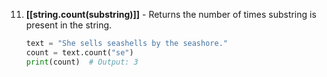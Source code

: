 11. **[[string.count(substring)]]** - Returns the number of times substring is present in the string.
    ```python
    text = "She sells seashells by the seashore."
    count = text.count("se")
    print(count)  # Output: 3
    ```